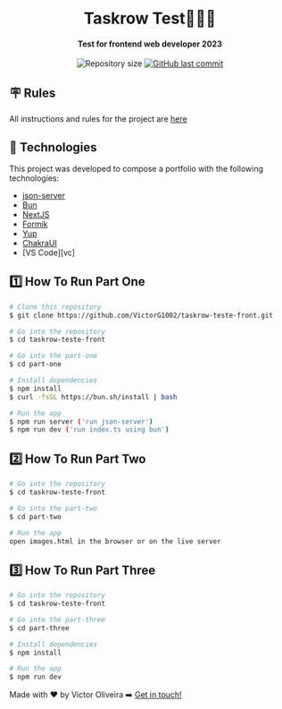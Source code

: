 <h1 align="center">
<br>
   Taskrow Test👨🏼‍💻
  
</h1>

<h4 align="center">
  Test for frontend web developer 2023
</h4>
<p align="center">
 

  <img alt="Repository size" src="https://img.shields.io/github/repo-size/VictorG1002/taskrow-teste-front.svg">
  <a href="https://github.com/VictorG1002/taskrow-teste-front/commits/master">
    <img alt="GitHub last commit" src="https://img.shields.io/github/last-commit/VictorG1002/taskrow-teste-front.svg">
  </a>  
</p>



## 🪧 Rules

All instructions and rules for the project are <a href="https://github.com/taskrow/web-frontend-test-2023/blob/main/readme.md#teste-para-desenvolvedor-web-frontend-2023" target="_blank">here</a>



## 🚀 Technologies

This project was developed to compose a portfolio with the following technologies:

-  [json-server](https://www.npmjs.com/package/json-server)
-  [Bun](https://bun.sh/)
-  [NextJS](https://nextjs.org/docs/getting-started/installation)
-  [Formik](https://formik.org/docs/overview)
-  [Yup](https://foxhound87.github.io/mobx-react-form/docs/validation/plugins/YUP/setup.html)
-  [ChakraUI](https://chakra-ui.com/)
-  [VS Code][vc] 

## 1️⃣  How To Run **Part One**

```bash
# Clone this repository
$ git clone https://github.com/VictorG1002/taskrow-teste-front.git

# Go into the repository
$ cd taskrow-teste-front

# Go into the part-one
$ cd part-one

# Install dependencies
$ npm install
$ curl -fsSL https://bun.sh/install | bash

# Run the app
$ npm run server ('run json-server')
$ npm run dev ('run index.ts using bun')
```

## 2️⃣  How To Run **Part Two**

```bash
# Go into the repository
$ cd taskrow-teste-front

# Go into the part-two
$ cd part-two

# Run the app
open images.html in the browser or on the live server
```

## 3️⃣  How To Run **Part Three**

```bash
# Go into the repository
$ cd taskrow-teste-front

# Go into the part-three
$ cd part-three

# Install dependencies
$ npm install

# Run the app
$ npm run dev 
```



Made with ♥ by Victor Oliveira ➡️ [Get in touch!](https://www.linkedin.com/in/victoroliveira-/)

